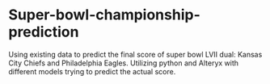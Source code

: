 # Super-bowl-championship-prediction
Using existing data to predict the final score of super bowl LVII dual: Kansas City Chiefs and Philadelphia Eagles.
Utilizing python and Alteryx with different models trying to predict the actual score. 
